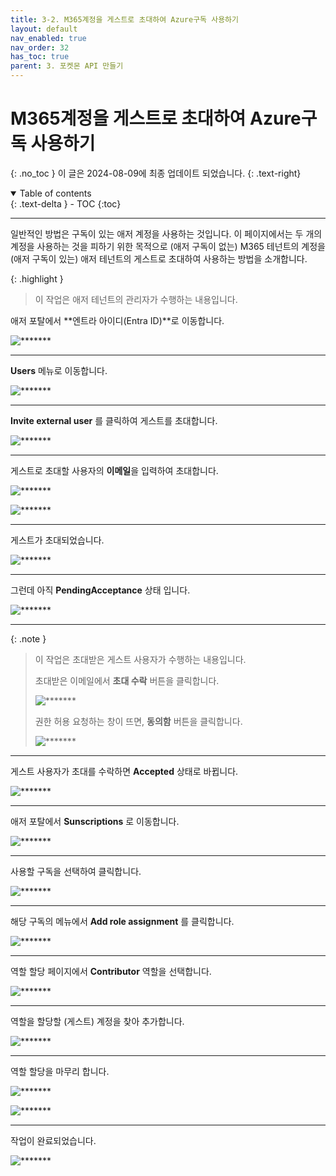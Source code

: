 ```yaml
---
title: 3-2. M365계정을 게스트로 초대하여 Azure구독 사용하기
layout: default
nav_enabled: true
nav_order: 32
has_toc: true
parent: 3. 포켓몬 API 만들기
---
```


# M365계정을 게스트로 초대하여 Azure구독 사용하기
{: .no_toc }
이 글은 2024-08-09에 최종 업데이트 되었습니다.
{: .text-right}

<details open markdown="block">
  <summary>
    Table of contents
  </summary>
  {: .text-delta }
- TOC
{:toc}
</details>

---

일반적인 방법은 구독이 있는 애저 계정을 사용하는 것입니다. 이 페이지에서는 두 개의 계정을 사용하는 것을 피하기 위한 목적으로 (애저 구독이 없는) M365 테넌트의 계정을 (애저 구독이 있는) 애저 테넌트의 게스트로 초대하여 사용하는 방법을 소개합니다.

{: .highlight }
> 이 작업은 애저 테넌트의 관리자가 수행하는 내용입니다.

애저 포탈에서 **엔트라 아이디(Entra ID)**로 이동합니다.

![*******](../assets/30/32-01.png)

---

**Users** 메뉴로 이동합니다.

![*******](../assets/30/32-02.png)

---

**Invite external user** 를 클릭하여 게스트를 초대합니다.

![*******](../assets/30/32-03.png)

---

게스트로 초대할 사용자의 **이메일**을 입력하여 초대합니다.

![*******](../assets/30/32-04.png)

![*******](../assets/30/32-05.png)

---

게스트가 초대되었습니다.

![*******](../assets/30/32-06.png)

---

그런데 아직 **PendingAcceptance** 상태 입니다.

![*******](../assets/30/32-07.png)

---

{: .note }
> 이 작업은 초대받은 게스트 사용자가 수행하는 내용입니다.
> 
> 초대받은 이메일에서 **초대 수락** 버튼을 클릭합니다.
> 
> ![*******](../assets/30/32-08.png)
> 
> 권한 허용 요청하는 창이 뜨면, **동의함** 버튼을 클릭합니다.
> 
> ![*******](../assets/30/32-09.png)

---

게스트 사용자가 초대를 수락하면 **Accepted** 상태로 바뀝니다.

![*******](../assets/30/32-10.png)

---

애저 포탈에서 **Sunscriptions** 로 이동합니다.

![*******](../assets/30/32-11.png)

---

사용할 구독을 선택하여 클릭합니다.

![*******](../assets/30/32-12.png)

---

해당 구독의 메뉴에서 **Add role assignment** 를 클릭합니다.

![*******](../assets/30/32-13.png)

---

역할 할당 페이지에서 **Contributor** 역할을 선택합니다.

![*******](../assets/30/32-14.png)

---

역할을 할당할 (게스트) 계정을 찾아 추가합니다.

![*******](../assets/30/32-15.png)

---

역할 할당을 마무리 합니다.

![*******](../assets/30/32-16.png)

![*******](../assets/30/32-17.png)

---

작업이 완료되었습니다.

![*******](../assets/30/32-18.png)




